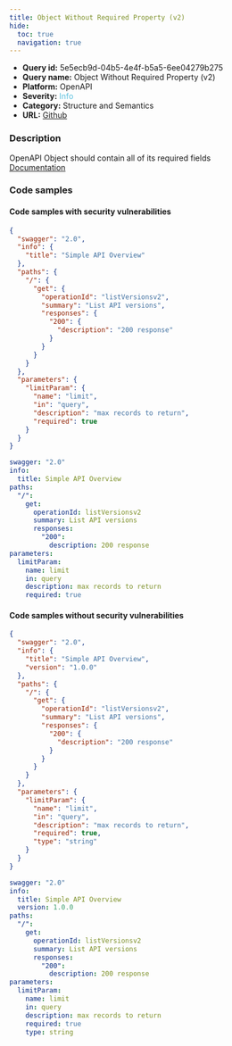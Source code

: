 ```yaml
---
title: Object Without Required Property (v2)
hide:
  toc: true
  navigation: true
---
```


<style>
  .highlight .hll {
    background-color: #ff171742;
  }
  .md-content {
    max-width: 1100px;
    margin: 0 auto;
  }
</style>

-   **Query id:** 5e5ecb9d-04b5-4e4f-b5a5-6ee04279b275
-   **Query name:** Object Without Required Property (v2)
-   **Platform:** OpenAPI
-   **Severity:** <span style="color:#5bc0de">Info</span>
-   **Category:** Structure and Semantics
-   **URL:** [Github](https://github.com/Checkmarx/kics/tree/master/assets/queries/openAPI/2.0/object_without_required_property)

### Description
OpenAPI Object should contain all of its required fields<br>
[Documentation](https://swagger.io/specification/v2/)

### Code samples
#### Code samples with security vulnerabilities
```json title="Positive test num. 1 - json file" hl_lines="3 20"
{
  "swagger": "2.0",
  "info": {
    "title": "Simple API Overview"
  },
  "paths": {
    "/": {
      "get": {
        "operationId": "listVersionsv2",
        "summary": "List API versions",
        "responses": {
          "200": {
            "description": "200 response"
          }
        }
      }
    }
  },
  "parameters": {
    "limitParam": {
      "name": "limit",
      "in": "query",
      "description": "max records to return",
      "required": true
    }
  }
}

```
```yaml title="Positive test num. 2 - yaml file" hl_lines="2 13"
swagger: "2.0"
info:
  title: Simple API Overview
paths:
  "/":
    get:
      operationId: listVersionsv2
      summary: List API versions
      responses:
        "200":
          description: 200 response
parameters:
  limitParam:
    name: limit
    in: query
    description: max records to return
    required: true

```


#### Code samples without security vulnerabilities
```json title="Negative test num. 1 - json file"
{
  "swagger": "2.0",
  "info": {
    "title": "Simple API Overview",
    "version": "1.0.0"
  },
  "paths": {
    "/": {
      "get": {
        "operationId": "listVersionsv2",
        "summary": "List API versions",
        "responses": {
          "200": {
            "description": "200 response"
          }
        }
      }
    }
  },
  "parameters": {
    "limitParam": {
      "name": "limit",
      "in": "query",
      "description": "max records to return",
      "required": true,
      "type": "string"
    }
  }
}

```
```yaml title="Negative test num. 2 - yaml file"
swagger: "2.0"
info:
  title: Simple API Overview
  version: 1.0.0
paths:
  "/":
    get:
      operationId: listVersionsv2
      summary: List API versions
      responses:
        "200":
          description: 200 response
parameters:
  limitParam:
    name: limit
    in: query
    description: max records to return
    required: true
    type: string

```
